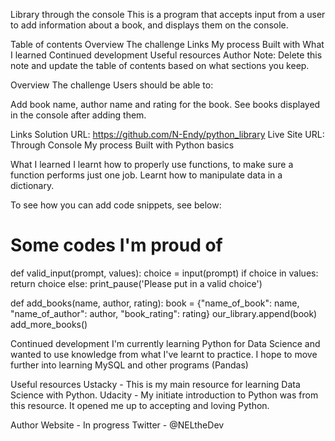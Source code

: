 Library through the console
This is a program that accepts input from a user to add information about a book, and displays them on the console.

Table of contents
Overview
The challenge
Links
My process
Built with
What I learned
Continued development
Useful resources
Author
Note: Delete this note and update the table of contents based on what sections you keep.

Overview
The challenge
Users should be able to:

Add book name, author name and rating for the book.
See books displayed in the console after adding them.


Links
Solution URL: https://github.com/N-Endy/python_library
Live Site URL: Through Console
My process
Built with
Python basics

What I learned
I learnt how to properly use functions, to make sure a function performs just one job.
Learnt how to manipulate data in a dictionary.

To see how you can add code snippets, see below:

<h1>Some codes I'm proud of</h1>
def valid_input(prompt, values):
        choice = input(prompt)
        if choice in values:
            return choice
        else:
            print_pause('Please put in a valid choice')

def add_books(name, author, rating):
        book = {"name_of_book": name,
                "name_of_author": author,
                "book_rating": rating}
        our_library.append(book)
        add_more_books()

Continued development
I'm currently learning Python for Data Science and wanted to use knowledge from what I've learnt to practice. I hope to move further into learning MySQL and other programs (Pandas)

Useful resources
Ustacky - This is my main resource for learning Data Science with Python.
Udacity - My initiate introduction to Python was from this resource. It opened me up to accepting and loving Python.

Author
Website - In progress
Twitter - @NELtheDev